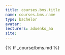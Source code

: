```yaml
---
title: courses.bms.title
name: courses.bms.name
type: bachelor
avatar:
lecturers: aduenko_aa
site: 
---
```


{% tf _course/bms.md %}